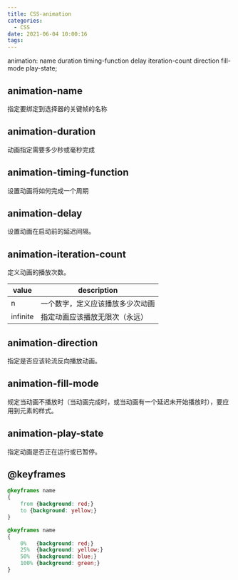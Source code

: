 ```yaml
---
title: CSS-animation
categories:
  - CSS
date: 2021-06-04 10:00:16
tags:
---
```

animation: name duration timing-function delay iteration-count direction fill-mode play-state;

## animation-name	
指定要绑定到选择器的关键帧的名称

## animation-duration	
动画指定需要多少秒或毫秒完成

## animation-timing-function	
设置动画将如何完成一个周期

## animation-delay	
设置动画在启动前的延迟间隔。

## animation-iteration-count	
定义动画的播放次数。

|  value   | description  |
|  ----  | ----  |
|n|	一个数字，定义应该播放多少次动画	|
|infinite|	指定动画应该播放无限次（永远）|


## animation-direction	
指定是否应该轮流反向播放动画。

## animation-fill-mode	
规定当动画不播放时（当动画完成时，或当动画有一个延迟未开始播放时），要应用到元素的样式。

## animation-play-state	
指定动画是否正在运行或已暂停。

## @keyframes
```css
@keyframes name
{
    from {background: red;}
    to {background: yellow;}
}

@keyframes name
{
    0%   {background: red;}
    25%  {background: yellow;}
    50%  {background: blue;}
    100% {background: green;}
}
```